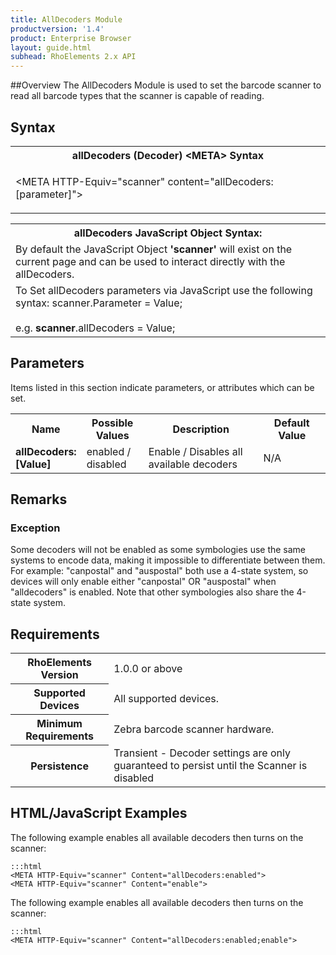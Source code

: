 ```yaml
---
title: AllDecoders Module
productversion: '1.4'
product: Enterprise Browser
layout: guide.html
subhead: RhoElements 2.x API
---
```


##Overview
The AllDecoders Module is used to set the barcode scanner to read all barcode types that the scanner is capable of reading.

## Syntax

<table class="re-table">
	<tr>
		<th class="tableHeading">allDecoders (Decoder) &lt;META&gt; Syntax</th>
	</tr>
	<tr>
		<td class="clsSyntaxCells clsOddRow"><p>&lt;META HTTP-Equiv="scanner" content="allDecoders:[parameter]"&gt;</p></td>
	</tr>
</table>

<table class="re-table">
	<tr>
		<th class="tableHeading">allDecoders JavaScript Object Syntax:</th>
	</tr>
	<tr>
		<td class="clsSyntaxCells clsOddRow">
			By default the JavaScript Object <b>'scanner'</b> will exist on the current page and can be used to interact directly with the allDecoders.
		</td>
	</tr>
	<tr>
		<td class="clsSyntaxCells clsEvenRow">
			To Set allDecoders parameters via JavaScript use the following syntax: scanner.Parameter = Value;
			<br/><br/>
			e.g. <b>scanner</b>.allDecoders = Value;
		</td>
	</tr>
</table>

## Parameters
Items listed in this section indicate parameters, or attributes which can be set.

<table class="re-table"><col width="20%"/><col width="20%"/><col width="38%"/><col width="22%"/>
	<tr>
		<th class="tableHeading">Name</th>
		<th class="tableHeading">Possible Values</th>
		<th class="tableHeading">Description</th>
		<th class="tableHeading">Default Value</th>
	</tr>
	<tr>
		<td class="clsSyntaxCells clsOddRow"><b>allDecoders:[Value]</b></td>
		<td class="clsSyntaxCells clsOddRow">enabled / disabled</td>
		<td class="clsSyntaxCells clsOddRow">Enable / Disables all available decoders</td>
		<td class="clsSyntaxCells clsOddRow">N/A</td>
	</tr>
</table>

## Remarks
### Exception
Some decoders will not be enabled as some symbologies use the same systems to encode data, making it impossible to differentiate between them. For example: "canpostal" and "auspostal" both use a 4-state system, so devices will only enable either "canpostal" OR "auspostal" when "alldecoders" is enabled. Note that other symbologies also share the 4-state system.

## Requirements

<table class="re-table">
	<tr>
		<th class="tableHeading">RhoElements Version</th>
		<td class="clsSyntaxCell clsEvenRow">1.0.0 or above</td>
	</tr>
	<tr>
		<th class="tableHeading">Supported Devices</th>
		<td class="clsSyntaxCell clsOddRow">All supported devices.</td>
	</tr>
	<tr>
		<th class="tableHeading">Minimum Requirements</th>
		<td class="clsSyntaxCell clsOddRow">Zebra barcode scanner hardware.</td>
	</tr>
	<tr>
		<th class="tableHeading">Persistence</th>
		<td class="clsSyntaxCell clsEvenRow">Transient - Decoder settings are only guaranteed to persist until the Scanner is disabled</td>
	</tr>
</table>

## HTML/JavaScript Examples
The following example enables all available decoders then turns on the scanner:

	:::html
	<META HTTP-Equiv="scanner" Content="allDecoders:enabled">
	<META HTTP-Equiv="scanner" Content="enable">
	
The following example enables all available decoders then turns on the scanner:

	:::html
	<META HTTP-Equiv="scanner" Content="allDecoders:enabled;enable">


